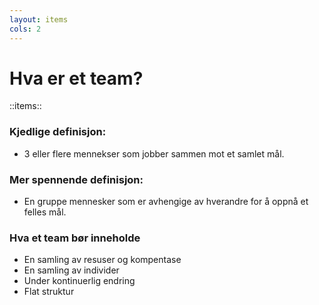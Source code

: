 ```yaml
---
layout: items
cols: 2
---
```


# Hva er et team?

::items::

<div>

### Kjedlige definisjon:
- 3 eller flere mennekser som jobber sammen mot et samlet mål.

### Mer spennende definisjon:
- En gruppe mennesker som er avhengige av hverandre for å oppnå et felles mål.

</div>

<div>

### Hva et team  bør inneholde

- En samling av resuser og kompentase
- En samling av individer
- Under kontinuerlig endring
- Flat struktur

</div>